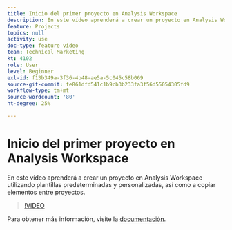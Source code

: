 ```yaml
---
title: Inicio del primer proyecto en Analysis Workspace
description: En este vídeo aprenderá a crear un proyecto en Analysis Workspace utilizando plantillas predeterminadas y personalizadas, así como a copiar elementos entre proyectos.
feature: Projects
topics: null
activity: use
doc-type: feature video
team: Technical Marketing
kt: 4102
role: User
level: Beginner
exl-id: f13b349a-3f36-4b48-ae5a-5c045c58b069
source-git-commit: fe861dfd541c1b9cb3b233fa3f56d55054305fd9
workflow-type: tm+mt
source-wordcount: '80'
ht-degree: 25%

---
```


# Inicio del primer proyecto en Analysis Workspace

En este vídeo aprenderá a crear un proyecto en Analysis Workspace utilizando plantillas predeterminadas y personalizadas, así como a copiar elementos entre proyectos.

>[!VIDEO](https://video.tv.adobe.com/v/30368/?quality=12)

Para obtener más información, visite la [documentación](https://experienceleague.adobe.com/docs/analytics/analyze/analysis-workspace/build-workspace-project/freeform-overview.html).
